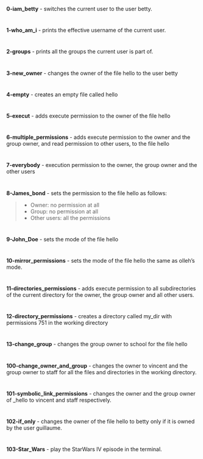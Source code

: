 **0-iam_betty** - switches the current user to the user betty.
#
**1-who_am_i** - prints the effective username of the current user.
#
**2-groups** - prints all the groups the current user is part of.
#
**3-new_owner** - changes the owner of the file hello to the user betty
#
**4-empty** - creates an empty file called hello
#
**5-execut** - adds execute permission to the owner of the file hello
#
**6-multiple_permissions** - adds execute permission to the owner and the group owner, and read permission to other users, to the file hello
#
**7-everybody** - execution permission to the owner, the group owner and the other users
#
**8-James_bond** - sets the permission to the file hello as follows:

   >*  Owner: no permission at all
   >*  Group: no permission at all
   >*  Other users: all the permissions
#
**9-John_Doe**  - sets the mode of the file hello
#
**10-mirror_permissions**  - sets the mode of the file hello the same as olleh’s mode.
#
**11-directories_permissions** - adds execute permission to all subdirectories of the current directory for the owner, the group owner and all other users.
#
**12-directory_permissions**  - creates a directory called my_dir with permissions 751 in the working directory
#
**13-change_group** -  changes the group owner to school for the file hello
#
**100-change_owner_and_group**  - changes the owner to vincent and the group owner to staff for all the files and directories in the working directory.
#
**101-symbolic_link_permissions** - changes the owner and the group owner of _hello to vincent and staff respectively.
#
**102-if_only** - changes the owner of the file hello to betty only if it is owned by the user guillaume.
#
**103-Star_Wars** - play the StarWars IV episode in the terminal.

